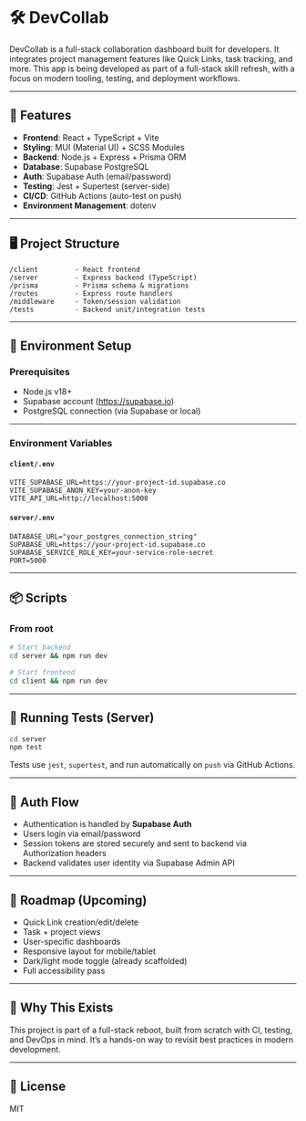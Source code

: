 # 🛠️ DevCollab

DevCollab is a full-stack collaboration dashboard built for developers. It integrates project management features like Quick Links, task tracking, and more. This app is being developed as part of a full-stack skill refresh, with a focus on modern tooling, testing, and deployment workflows.

---

## 🚀 Features

- **Frontend**: React + TypeScript + Vite
- **Styling**: MUI (Material UI) + SCSS Modules
- **Backend**: Node.js + Express + Prisma ORM
- **Database**: Supabase PostgreSQL
- **Auth**: Supabase Auth (email/password)
- **Testing**: Jest + Supertest (server-side)
- **CI/CD**: GitHub Actions (auto-test on push)
- **Environment Management**: dotenv

---

## 🖥️ Project Structure

```
/client         - React frontend
/server         - Express backend (TypeScript)
/prisma         - Prisma schema & migrations
/routes         - Express route handlers
/middleware     - Token/session validation
/tests          - Backend unit/integration tests
```

---

## 🔧 Environment Setup

### Prerequisites

- Node.js v18+
- Supabase account (https://supabase.io)
- PostgreSQL connection (via Supabase or local)

---

### Environment Variables

#### `client/.env`

```
VITE_SUPABASE_URL=https://your-project-id.supabase.co
VITE_SUPABASE_ANON_KEY=your-anon-key
VITE_API_URL=http://localhost:5000
```

#### `server/.env`

```env
DATABASE_URL="your_postgres_connection_string"
SUPABASE_URL=https://your-project-id.supabase.co
SUPABASE_SERVICE_ROLE_KEY=your-service-role-secret
PORT=5000
```

---

## 📦 Scripts

### From root

```bash
# Start backend
cd server && npm run dev

# Start frontend
cd client && npm run dev
```

---

## 🧪 Running Tests (Server)

```bash
cd server
npm test
```

Tests use `jest`, `supertest`, and run automatically on `push` via GitHub Actions.

---

## 🔐 Auth Flow

- Authentication is handled by **Supabase Auth**
- Users login via email/password
- Session tokens are stored securely and sent to backend via Authorization headers
- Backend validates user identity via Supabase Admin API

---

## 📅 Roadmap (Upcoming)

- Quick Link creation/edit/delete
- Task + project views
- User-specific dashboards
- Responsive layout for mobile/tablet
- Dark/light mode toggle (already scaffolded)
- Full accessibility pass

---

## 🧠 Why This Exists

This project is part of a full-stack reboot, built from scratch with CI, testing, and DevOps in mind. It’s a hands-on way to revisit best practices in modern development.

---

## 📄 License

MIT
